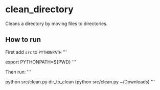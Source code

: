 # clean_directory
Cleans a directory by moving files to directories.

## How to run 

First add `src` to `PYTHONPATH`
'''

export PYTHONPATH=${PWD}
'''

Then run:
'''

python src/clean.py dir_to_clean  (python src/clean.py ~/Downloads)
'''